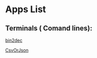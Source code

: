 # Apps List

## Terminals ( Comand lines):
[bin2dec](http://www.github.com/informeai/apps/tree/master/bin2dec)

[CsvOrJson](http://www.github.com/informeai/apps/tree/master/CsvORJson)